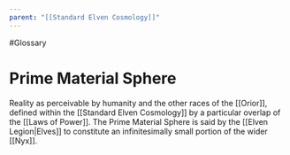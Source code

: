 ```yaml
---
parent: "[[Standard Elven Cosmology]]"
---
```

#Glossary 
# Prime Material Sphere

Reality as perceivable by humanity and the other races of the [[Orior]], defined within the [[Standard Elven Cosmology]] by a particular overlap of the [[Laws of Power]]. The Prime Material Sphere is said by the [[Elven Legion|Elves]] to constitute an infinitesimally small portion of the wider [[Nyx]].
